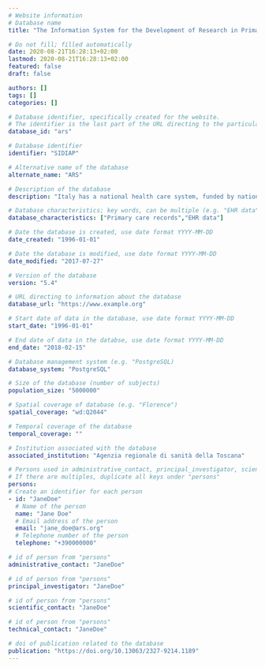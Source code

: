 ```yaml
---
# Website information
# Database name
title: "The Information System for the Development of Research in Primary Care"

# Do not fill; filled automatically
date: 2020-08-21T16:28:13+02:00
lastmod: 2020-08-21T16:28:13+02:00 
featured: false
draft: false

authors: []
tags: []
categories: []

# Database identifier, specifically created for the website.
# The identifier is the last part of the URL directing to the particular database
database_id: "ars"

# Database identifier
identifier: "SIDIAP"

# Alternative name of the database
alternate_name: "ARS"

# Description of the database
description: "Italy has a national health care system, funded by national tax but organised at a regional level: each region receives money from the central government and must pay for the healthcare of its inhabitants. Administrative data of healthcare purchased (or administered) by each region are collected with the same national data model. ARS has a copy of the administrative data of the Tuscany region. Moreover ARS has a copy of the death and birth registry and of the malformation registry, and they can be linked at an individual level with the other health data available. The core of the system is the inhabitant registry."

# Database characteristics; key words, can be multiple (e.g. "EHR data", "Primary care records")
database_characteristics: ["Primary care records","EHR data"]

# Date the database is created, use date format YYYY-MM-DD
date_created: "1996-01-01"

# Date the database is modified, use date format YYYY-MM-DD
date_modified: "2017-07-27"

# Version of the database
version: "5.4"

# URL directing to information about the database
database_url: "https://www.example.org"

# Start date of data in the database, use date format YYYY-MM-DD
start_date: "1996-01-01"

# End date of data in the databse, use date format YYYY-MM-DD
end_date: "2018-02-15"

# Database management system (e.g. "PostgreSQL)
database_system: "PostgreSQL"

# Size of the database (number of subjects)
population_size: "5000000"

# Spatial coverage of database (e.g. "Florence")
spatial_coverage: "wd:Q2044"  

# Temporal coverage of the database
temporal_coverage: ""

# Institution associated with the database
associated_institution: "Agenzia regionale di sanità della Toscana"

# Persons used in administrative_contact, principal_investigator, scientific_contact, technical_contact
# If there are multiples, duplicate all keys under "persons"
persons:
# Create an identifier for each person
- id: "JaneDoe"
  # Name of the person
  name: "Jane Doe"
  # Email address of the person
  email: "jane_doe@ars.org"
  # Telephone number of the person
  telephone: "+390000000" 

# id of person from "persons"
administrative_contact: "JaneDoe"

# id of person from "persons"
principal_investigator: "JaneDoe"

# id of person from "persons"
scientific_contact: "JaneDoe"

# id of person from "persons"
technical_contact: "JaneDoe"

# doi of publication related to the database
publication: "https://doi.org/10.13063/2327-9214.1189"
---
```

